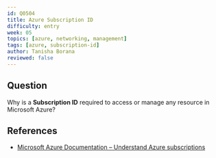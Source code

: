 ```yaml
---
id: Q0504
title: Azure Subscription ID
difficulty: entry
week: 05
topics: [azure, networking, management]
tags: [azure, subscription-id]
author: Tanisha Borana
reviewed: false
---
```


## Question
Why is a **Subscription ID** required to access or manage any resource in Microsoft Azure?

## References
- [Microsoft Azure Documentation – Understand Azure subscriptions](https://learn.microsoft.com/en-us/azure/cost-management-billing/manage/subscription)
